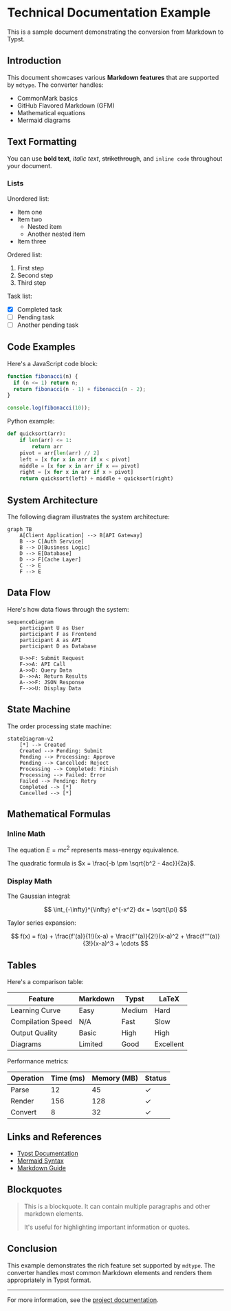 # Technical Documentation Example

This is a sample document demonstrating the conversion from Markdown to Typst.

## Introduction

This document showcases various **Markdown features** that are supported by `mdtype`. The converter handles:

- CommonMark basics
- GitHub Flavored Markdown (GFM)
- Mathematical equations
- Mermaid diagrams

## Text Formatting

You can use **bold text**, _italic text_, ~~strikethrough~~, and `inline code` throughout your document.

### Lists

Unordered list:
- Item one
- Item two
  - Nested item
  - Another nested item
- Item three

Ordered list:
1. First step
2. Second step
3. Third step

Task list:
- [x] Completed task
- [ ] Pending task
- [ ] Another pending task

## Code Examples

Here's a JavaScript code block:

```javascript
function fibonacci(n) {
  if (n <= 1) return n;
  return fibonacci(n - 1) + fibonacci(n - 2);
}

console.log(fibonacci(10));
```

Python example:

```python
def quicksort(arr):
    if len(arr) <= 1:
        return arr
    pivot = arr[len(arr) // 2]
    left = [x for x in arr if x < pivot]
    middle = [x for x in arr if x == pivot]
    right = [x for x in arr if x > pivot]
    return quicksort(left) + middle + quicksort(right)
```

## System Architecture

The following diagram illustrates the system architecture:

```mermaid
graph TB
    A[Client Application] --> B[API Gateway]
    B --> C[Auth Service]
    B --> D[Business Logic]
    D --> E[Database]
    D --> F[Cache Layer]
    C --> E
    F --> E
```

## Data Flow

Here's how data flows through the system:

```mermaid
sequenceDiagram
    participant U as User
    participant F as Frontend
    participant A as API
    participant D as Database

    U->>F: Submit Request
    F->>A: API Call
    A->>D: Query Data
    D-->>A: Return Results
    A-->>F: JSON Response
    F-->>U: Display Data
```

## State Machine

The order processing state machine:

```mermaid
stateDiagram-v2
    [*] --> Created
    Created --> Pending: Submit
    Pending --> Processing: Approve
    Pending --> Cancelled: Reject
    Processing --> Completed: Finish
    Processing --> Failed: Error
    Failed --> Pending: Retry
    Completed --> [*]
    Cancelled --> [*]
```

## Mathematical Formulas

### Inline Math

The equation $E = mc^2$ represents mass-energy equivalence.

The quadratic formula is $x = \frac{-b \pm \sqrt{b^2 - 4ac}}{2a}$.

### Display Math

The Gaussian integral:

$$
\int_{-\infty}^{\infty} e^{-x^2} dx = \sqrt{\pi}
$$

Taylor series expansion:

$$
f(x) = f(a) + \frac{f'(a)}{1!}(x-a) + \frac{f''(a)}{2!}(x-a)^2 + \frac{f'''(a)}{3!}(x-a)^3 + \cdots
$$

## Tables

Here's a comparison table:

| Feature | Markdown | Typst | LaTeX |
|---------|----------|-------|-------|
| Learning Curve | Easy | Medium | Hard |
| Compilation Speed | N/A | Fast | Slow |
| Output Quality | Basic | High | High |
| Diagrams | Limited | Good | Excellent |

Performance metrics:

| Operation | Time (ms) | Memory (MB) | Status |
|-----------|-----------|-------------|--------|
| Parse | 12 | 45 | ✓ |
| Render | 156 | 128 | ✓ |
| Convert | 8 | 32 | ✓ |

## Links and References

- [Typst Documentation](https://typst.app/docs)
- [Mermaid Syntax](https://mermaid.js.org/)
- [Markdown Guide](https://www.markdownguide.org/)

## Blockquotes

> This is a blockquote. It can contain multiple paragraphs and other markdown elements.
>
> It's useful for highlighting important information or quotes.

## Conclusion

This example demonstrates the rich feature set supported by `mdtype`. The converter handles most common Markdown elements and renders them appropriately in Typst format.

---

For more information, see the [project documentation](https://github.com/example/mdtype).

